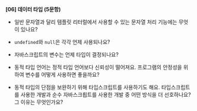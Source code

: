 **[06] 데이터 타입 (5문항)**

- 일반 문자열과 달리 템플릿 리터럴에서 사용할 수 있는 문자열 처리 기능에는 무엇이 있나요?

- `undefined`와 `null`은 각각 언제 사용되나요?

- 자바스크립트의 변수는 언제 타입이 결정되나요?

- 동적 타입 언어는 정적 타입 언어보다 신뢰성이 떨어져요. 프로그램의 안정성을 위하여 변수를 어떻게 사용하면 좋을까요?

- 동적 타입의 단점을 보완하기 위해 타입스크립트를 사용하기도 해요. 타입스크립트를 사용한 개발과 순수 자바스크릡트를 사용한 개발 중 어떤 방식을 더 선호하나요? 그 이유는 무엇인가요?
